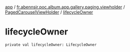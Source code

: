 [app](../../index.md) / [fr.abennsir.poc.album.app.gallery.paging.viewholder](../index.md) / [PagedCarouselViewHolder](index.md) / [lifecycleOwner](./lifecycle-owner.md)

# lifecycleOwner

`private val lifecycleOwner: LifecycleOwner`